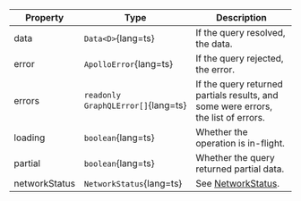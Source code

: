 | Property      | Type                               | Description                                                                       |
| ------------- | ---------------------------------- | --------------------------------------------------------------------------------- |
| data          | `Data<D>`{lang=ts}                 | If the query resolved, the data.                                                  |
| error         | `ApolloError`{lang=ts}             | If the query rejected, the error.                                                 |
| errors        | `readonly GraphQLError[]`{lang=ts} | If the query returned partials results, and some were errors, the list of errors. |
| loading       | `boolean`{lang=ts}                 | Whether the operation is in-flight.                                               |
| partial       | `boolean`{lang=ts}                 | Whether the query returned partial data.                                          |
| networkStatus | `NetworkStatus`{lang=ts}           | See [NetworkStatus](#networkstatus).                                              |

